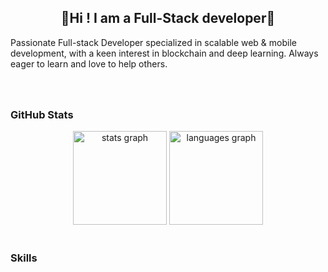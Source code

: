 <h2 align="center">👋Hi ! I am a Full-Stack developer👋</h2>

Passionate Full-stack Developer specialized in scalable web & mobile development, with a keen interest in blockchain and deep learning. Always eager to learn and love to help others.

###

<br clear="both">

### GitHub Stats
<div align="center">
  <img src="https://github-readme-stats.vercel.app/api?username=bluegeniusdev&theme=tokyonight&hide_border=false&include_all_commits=true&count_private=true" height="150" alt="stats graph"  />
  <img src="https://github-readme-stats.vercel.app/api/top-langs/?username=bluegeniusdev&theme=tokyonight&hide_border=true&include_all_commits=true&count_private=true&layout=compact" height="150" alt="languages graph"  />
</div>

<br clear="both">

### Skills
